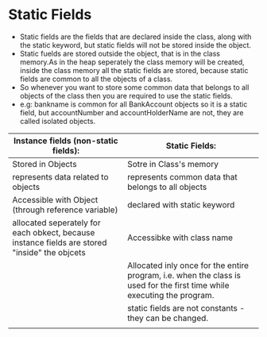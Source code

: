 # Static Fields
- Static fields are the fields that are declared inside the class, along with the static keyword, but static fields will not be stored inside the object.
- Static fuelds are stored outside the object, that is in the class memory.As in the heap seperately the class memory will be created, inside the class memory all the static fields are stored, because static fields are common to all the objects of a class.
- So whenever you want to store some common data that belongs to all objects of the class then you are required to use the static fields. 
- e.g: bankname is common for all BankAccount objects so it is a static field, but accountNumber and accountHolderName are not, they are called isolated objects.


|     Instance fields (non-static fields):                                                                     |     Static Fields:                                                                                                                     |
|--------------------------------------------------------------------------------------------------------------|----------------------------------------------------------------------------------------------------------------------------------------|
|     Stored in Objects                                                                                        |     Sotre in Class's memory                                                                                                            |
|     represents data related to objects                                                                       |     represents common data that belongs to all   objects                                                                               |
|     Accessible with Object (through reference   variable)                                                    |     declared with static keyword                                                                                                       |
|     allocated seperately for each obkect,   because instance fields are stored "inside" the objcets          |     Accessibke with class name                                                                                                         |
|                                                                                                              |     Allocated inly once for the entire program,   i.e. when the class is used for the first time while executing the program.          |
|                                                                                                              |     static fields are not constants - they can   be changed.                                                                           |
|                                                                                                              |                                   
